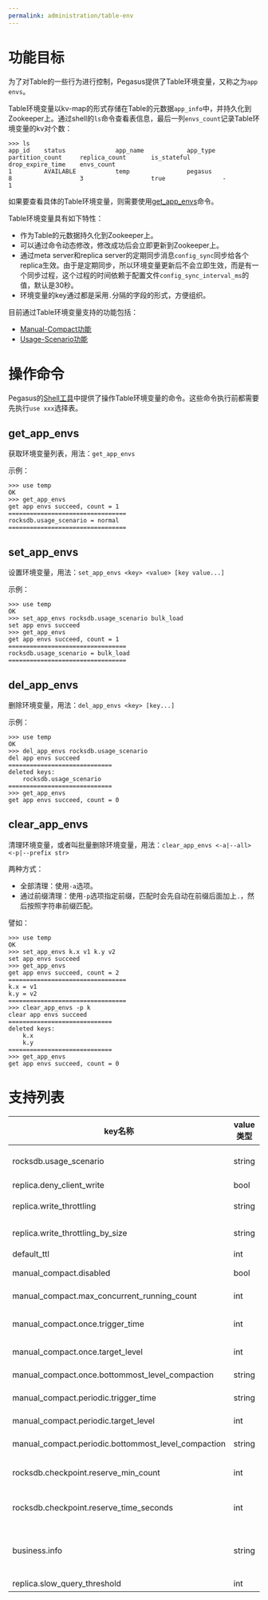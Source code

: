 ```yaml
---
permalink: administration/table-env
---
```


# 功能目标

为了对Table的一些行为进行控制，Pegasus提供了Table环境变量，又称之为`app envs`。

Table环境变量以kv-map的形式存储在Table的元数据`app_info`中，并持久化到Zookeeper上。通过shell的`ls`命令查看表信息，最后一列`envs_count`记录Table环境变量的kv对个数：
```
>>> ls
app_id    status              app_name            app_type            partition_count     replica_count       is_stateful         drop_expire_time    envs_count          
1         AVAILABLE           temp                pegasus             8                   3                   true                -                   1     
```

如果要查看具体的Table环境变量，则需要使用[get_app_envs](#get_app_envs)命令。

Table环境变量具有如下特性：
* 作为Table的元数据持久化到Zookeeper上。
* 可以通过命令动态修改，修改成功后会立即更新到Zookeeper上。
* 通过meta server和replica server的定期同步消息`config_sync`同步给各个replica生效。由于是定期同步，所以环境变量更新后不会立即生效，而是有一个同步过程，这个过程的时间依赖于配置文件`config_sync_interval_ms`的值，默认是30秒。
* 环境变量的key通过都是采用`.`分隔的字段的形式，方便组织。

目前通过Table环境变量支持的功能包括：
* [Manual-Compact功能](/_docs/zh/administration/manual-compact.md)
* [Usage-Scenario功能](/_docs/zh/administration/usage-scenario.md)

# 操作命令
Pegasus的[Shell工具](/_docs/zh/tools/shell.md#set_app_envs)中提供了操作Table环境变量的命令。这些命令执行前都需要先执行`use xxx`选择表。

## get_app_envs
获取环境变量列表，用法：`get_app_envs`

示例：
```
>>> use temp
OK
>>> get_app_envs
get app envs succeed, count = 1
=================================
rocksdb.usage_scenario = normal
=================================
```
## set_app_envs
设置环境变量，用法：`set_app_envs <key> <value> [key value...]`

示例：
```
>>> use temp
OK
>>> set_app_envs rocksdb.usage_scenario bulk_load
set app envs succeed
>>> get_app_envs
get app envs succeed, count = 1
=================================
rocksdb.usage_scenario = bulk_load
=================================
```

## del_app_envs
删除环境变量，用法：`del_app_envs <key> [key...]`

示例：
```
>>> use temp
OK
>>> del_app_envs rocksdb.usage_scenario
del app envs succeed
=============================
deleted keys:
    rocksdb.usage_scenario
=============================
>>> get_app_envs
get app envs succeed, count = 0
```

## clear_app_envs
清理环境变量，或者叫批量删除环境变量，用法：`clear_app_envs <-a|--all> <-p|--prefix str>`

两种方式：
* 全部清理：使用`-a`选项。
* 通过前缀清理：使用`-p`选项指定前缀，匹配时会先自动在前缀后面加上`.`，然后按照字符串前缀匹配。

譬如：
```
>>> use temp
OK
>>> set_app_envs k.x v1 k.y v2
set app envs succeed
>>> get_app_envs
get app envs succeed, count = 2
=================================
k.x = v1
k.y = v2
=================================
>>> clear_app_envs -p k
clear app envs succeed
=============================
deleted keys:
    k.x
    k.y
=============================
>>> get_app_envs
get app envs succeed, count = 0
```

# 支持列表

key名称 | value类型 | value约束 | value示例 | 功能说明 | 支持版本
-- | -- | -- | -- | -- | --
rocksdb.usage_scenario | string | normal \| prefer_write \| bulk_load | bulk_load | [Usage-Scenario](usage-scenario) | 1.8.1
replica.deny_client_write | bool | true \| false | true | 拒绝写请求 | 1.11.2
replica.write_throttling | string | 特定格式 | 1000\*delay\*100 | [流量控制#表级流控](throttling#表级流控) | 1.11.2
replica.write_throttling_by_size | string | 特定格式 | 1000\*delay\*100 | [流量控制#表级流控](throttling#表级流控) | 1.12.0
default_ttl | int | >=0 | 86400 | [表级TTL](/_docs/zh/api/ttl.md#表级TTL) | 1.11.2
manual_compact.disabled | bool | true \| false | true | [Manual-Compact](manual-compact) | 1.9.0
manual_compact.max_concurrent_running_count | int | >=0 | 10 | [Manual-Compact](manual-compact) | 1.11.3
manual_compact.once.trigger_time | int | Unix Timestamp in Seconds | 1547091115 | [Manual-Compact](manual-compact) | 1.8.1
manual_compact.once.target_level | int | -1 \| >=1 | 2 | [Manual-Compact](manual-compact) | 1.8.1
manual_compact.once.bottommost_level_compaction | string | force \| skip | force | [Manual-Compact](manual-compact) | 1.8.1
manual_compact.periodic.trigger_time | string | 特定格式 | 3:00,5:00 | [Manual-Compact](manual-compact) | 1.8.1
manual_compact.periodic.target_level | int | -1 \| >=1 | 2 | [Manual-Compact](manual-compact) | 1.8.1
manual_compact.periodic.bottommost_level_compaction | string | force \| skip | force | [Manual-Compact](manual-compact) | 1.8.1
rocksdb.checkpoint.reserve_min_count | int | >=1 | 2 | [Rocksdb-Checkpoint管理](resource-management#Rocksdb-Checkpoint管理) | 1.11.3
rocksdb.checkpoint.reserve_time_seconds | int | >=0 | 600 | [Rocksdb-Checkpoint管理](resource-management#Rocksdb-Checkpoint管理) | 1.11.3
business.info | string | 特定格式(使用utf-8编码) | depart=云平台部-存储平台,user=qinzuoyan&wutao1 | 记录表的业务归属信息，可用于生成账单 | -
replica.slow_query_threshold | int | >=20 | 30 | 慢查询阈值 | 1.12.0
